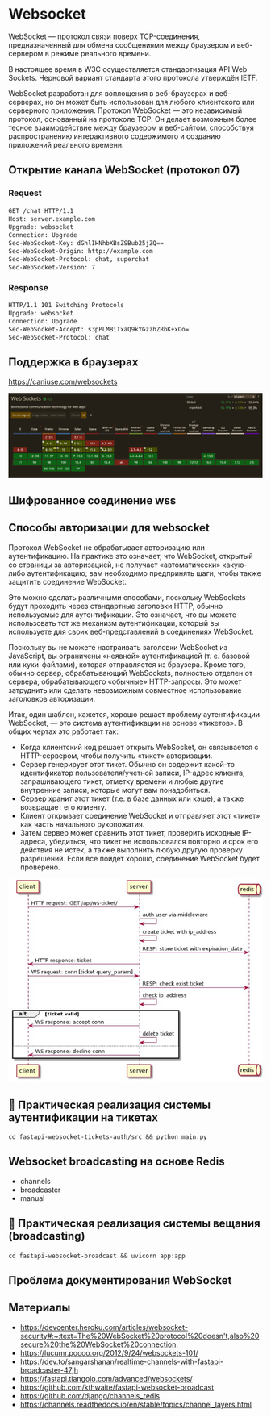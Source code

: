 # Websocket

WebSocket — протокол связи поверх TCP-соединения, предназначенный для обмена сообщениями между браузером и веб-сервером в режиме реального времени.

В настоящее время в W3C осуществляется стандартизация API Web Sockets. Черновой вариант стандарта этого протокола утверждён IETF.

WebSocket разработан для воплощения в веб-браузерах и веб-серверах, но он может быть использован для любого клиентского или серверного приложения. Протокол WebSocket — это независимый протокол, основанный на протоколе TCP. Он делает возможным более тесное взаимодействие между браузером и веб-сайтом, способствуя распространению интерактивного содержимого и созданию приложений реального времени.

## Открытие канала WebSocket (протокол 07)
### Request
```HTTP
GET /chat HTTP/1.1
Host: server.example.com
Upgrade: websocket
Connection: Upgrade
Sec-WebSocket-Key: dGhlIHNhbXBsZSBub25jZQ==
Sec-WebSocket-Origin: http://example.com
Sec-WebSocket-Protocol: chat, superchat
Sec-WebSocket-Version: 7
```

### Response
```HTTP
HTTP/1.1 101 Switching Protocols
Upgrade: websocket
Connection: Upgrade
Sec-WebSocket-Accept: s3pPLMBiTxaQ9kYGzzhZRbK+xOo=
Sec-WebSocket-Protocol: chat
```

## Поддержка в браузерах

https://caniuse.com/websockets

![browser-support](images/browser-support.png)

## Шифрованное соединение wss

## Способы авторизации для websocket
Протокол WebSocket не обрабатывает авторизацию или аутентификацию. На практике это означает, что WebSocket, открытый со страницы за авторизацией, не получает «автоматически» какую-либо аутентификацию; вам необходимо предпринять шаги, чтобы также защитить соединение WebSocket.

Это можно сделать различными способами, поскольку WebSockets будут проходить через стандартные заголовки HTTP, обычно используемые для аутентификации. Это означает, что вы можете использовать тот же механизм аутентификации, который вы используете для своих веб-представлений в соединениях WebSocket.

Поскольку вы не можете настраивать заголовки WebSocket из JavaScript, вы ограничены «неявной» аутентификацией (т. е. базовой или куки-файлами), которая отправляется из браузера. Кроме того, обычно сервер, обрабатывающий WebSockets, полностью отделен от сервера, обрабатывающего «обычные» HTTP-запросы. Это может затруднить или сделать невозможным совместное использование заголовков авторизации.

Итак, один шаблон, кажется, хорошо решает проблему аутентификации WebSocket, — это система аутентификации на основе «тикетов». В общих чертах это работает так:

- Когда клиентский код решает открыть WebSocket, он связывается с HTTP-сервером, чтобы получить «тикет» авторизации.
- Сервер генерирует этот тикет. Обычно он содержит какой-то идентификатор пользователя/учетной записи, IP-адрес клиента, запрашивающего тикет, отметку времени и любые другие внутренние записи, которые могут вам понадобиться.
- Сервер хранит этот тикет (т.е. в базе данных или кэше), а также возвращает его клиенту.
- Клиент открывает соединение WebSocket и отправляет этот «тикет» как часть начального рукопожатия.
- Затем сервер может сравнить этот тикет, проверить исходные IP-адреса, убедиться, что тикет не использовался повторно и срок его действия не истек, а также выполнить любую другую проверку разрешений. Если все пойдет хорошо, соединение WebSocket будет проверено.

![ticket](images/ticket.jpeg)

## 🔎 Практическая реализация системы аутентификации на тикетах
```
cd fastapi-websocket-tickets-auth/src && python main.py
```

## Websocket broadcasting на основе Redis
- channels
- broadcaster
- manual

## 🔎 Практическая реализация системы вещания (broadcasting)
```
cd fastapi-websocket-broadcast && uvicorn app:app
```

## Проблема документирования WebSocket

## Материалы
- https://devcenter.heroku.com/articles/websocket-security#:~:text=The%20WebSocket%20protocol%20doesn't,also%20secure%20the%20WebSocket%20connection.
- https://lucumr.pocoo.org/2012/9/24/websockets-101/
- https://dev.to/sangarshanan/realtime-channels-with-fastapi-broadcaster-47jh
- https://fastapi.tiangolo.com/advanced/websockets/
- https://github.com/kthwaite/fastapi-websocket-broadcast
- https://github.com/django/channels_redis
- https://channels.readthedocs.io/en/stable/topics/channel_layers.html